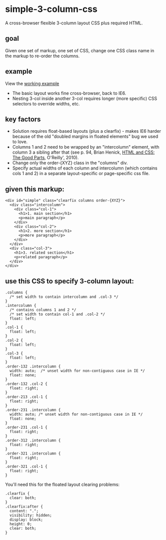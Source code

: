 simple-3-column-css
===================

A cross-browser flexible 3-column layout CSS plus required HTML.

goal
----

Given one set of markup, one set of CSS, change one CSS class name in the markup to re-order the columns.

example
-------

View the [working example](http://rawgithub.com/dfkaye/simple-3-column-css/master/index.html)

+ The basic layout works fine cross-browser, back to IE6.
+ Nesting 3-col inside another 3-col requires longer (more specific) CSS selectors to override widths, etc.

key factors
-----------

+ Solution requires float-based layouts (plus a clearfix) - makes IE6 harder because of the old "doubled margins
    in floated elements" bug we used to love.
+ Columns 1 and 2 need to be wrapped by an "intercolumn" element, with column 3 a sibling after that 
    (see p. 94, Brian Henick, 
        [HTML and CSS: The Good Parts](http://www.amazon.com/dp/0596157606), O'Reilly', 2010).
+ Change only the order-{XYZ} class in the "columns" div.
+ Specify actual widths of each column and intercolumn (which contains cols 1 and 2) in a separate 
    layout-specific or page-specific css file.

given this markup:
-----------------

    <div id="simple" class="clearfix columns order-{XYZ}">
      <div class="intercolumn">
        <div class="col-1">
          <h1>1. main section</h1>
          <p>main paragraph</p>
        </div>
        <div class="col-2">
          <h1>2. more section</h1>
          <p>more paragraph</p>
        </div>
      </div>
      <div class="col-3">
        <h1>3. related section</h1>
        <p>related paragraph</p>
      </div>
    </div>


use this CSS to specify 3-column layout:
---------------------------------------

    .columns {
      /* set width to contain intercolumn and .col-3 */
    }
    .intercolumn {
      /* contains columns 1 and 2 */
      /* set width to contain col-1 and .col-2 */
      float: left;
    }
    .col-1 {
      float: left;
    }
    .col-2 {
      float: left;
    }
    .col-3 {
      float: left;
    }
    .order-132 .intercolumn {
      width: auto;  /* unset width for non-contiguous case in IE */
      float: none;
    }
    .order-132 .col-2 {
      float: right;
    }
    .order-213 .col-1 {
      float: right;
    }
    .order-231 .intercolumn {
      width: auto; /* unset width for non-contiguous case in IE */
      float: none;
    }
    .order-231 .col-1 {
      float: right;
    }
    .order-312 .intercolumn {
      float: right;
    }
    .order-321 .intercolumn {
      float: right;
    }
    .order-321 .col-1 {
      float: right;
    }

      
You'll need this for the floated layout clearing problems:

    .clearfix {
      clear: both;
    }
    .clearfix:after {
      content: ".";
      visibility: hidden;
      display: block;
      height: 0;
      clear: both;
    }
